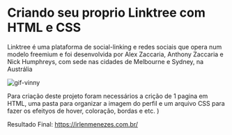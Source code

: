 # Criando seu proprio Linktree com HTML e CSS
Linktree é uma plataforma de social-linking e redes sociais que opera num modelo freemium e foi desenvolvida por Alex Zaccaria, Anthony Zaccaria e Nick Humphreys, com sede nas cidades de Melbourne e Sydney, na Austrália

![gif-vinny](https://user-images.githubusercontent.com/41553890/156760872-10f9d98f-fd51-4ce6-bd94-05ba4556991c.gif)


Para criação deste projeto foram necessários a crição de 1 pagina em HTML, uma pasta para organizar a imagem do perfil e um arquivo CSS para fazer os efeityos de hover, coloração, bordas e etc.
)

Resultado Final:
https://irlenmenezes.com.br/
